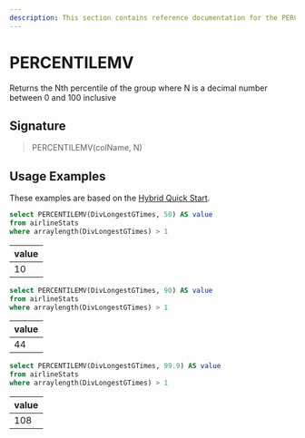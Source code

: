 ```yaml
---
description: This section contains reference documentation for the PERCENTILEMV function.
---
```


# PERCENTILEMV

Returns the Nth percentile of the group where N is a decimal number between 0 and 100 inclusive


## Signature

> PERCENTILEMV(colName, N)

## Usage Examples

These examples are based on the [Hybrid Quick Start](../../basics/getting-started/quick-start.md#hybrid).

```sql
select PERCENTILEMV(DivLongestGTimes, 50) AS value
from airlineStats 
where arraylength(DivLongestGTimes) > 1
```

| value   | 
| ------------- |
| 10 | 


```sql
select PERCENTILEMV(DivLongestGTimes, 90) AS value
from airlineStats 
where arraylength(DivLongestGTimes) > 1
```

| value   | 
| ------------- |
| 44 | 


```sql
select PERCENTILEMV(DivLongestGTimes, 99.9) AS value
from airlineStats 
where arraylength(DivLongestGTimes) > 1
```

| value   | 
| ------------- |
| 108 | 
